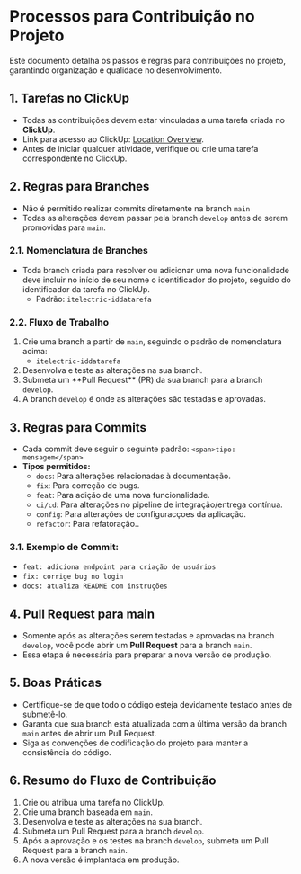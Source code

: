 # Processos para Contribuição no Projeto

Este documento detalha os passos e regras para contribuições no projeto, garantindo organização e qualidade no desenvolvimento.

## 1. Tarefas no ClickUp

* Todas as contribuições devem estar vinculadas a uma tarefa criada no **ClickUp**.
* Link para acesso ao ClickUp: **﻿**[Location Overview](https://app.clickup.com/9011819415/v/o/s/90112966955)﻿.
* Antes de iniciar qualquer atividade, verifique ou crie uma tarefa correspondente no ClickUp.

## 2. Regras para Branches

* Não é permitido realizar commits diretamente na branch `main`
* Todas as alterações devem passar pela branch `develop`  antes de serem promovidas para `main`.

### 2.1. Nomenclatura de Branches

* Toda branch criada para resolver ou adicionar uma nova funcionalidade deve incluir no início de seu nome o identificador do projeto, seguido do identificador da tarefa no ClickUp.
    * Padrão: `itelectric-iddatarefa`

### 2.2. Fluxo de Trabalho

1. Crie uma branch a partir de `main`, seguindo o padrão de nomenclatura acima:
    * `itelectric-iddatarefa`
2. Desenvolva e teste as alterações na sua branch.
3. Submeta um \*\*Pull Request\*\* (PR) da sua branch para a branch `develop`.
4. A branch `develop` é onde as alterações são testadas e aprovadas.

## 3. Regras para Commits

* Cada commit deve seguir o seguinte padrão: `<span>tipo: mensagem</span>`
* **Tipos permitidos:**
    * `docs`: Para alterações relacionadas à documentação.
    * `fix`: Para correção de bugs.
    * `feat`: Para adição de uma nova funcionalidade.
    * `ci/cd`: Para alterações no pipeline de integração/entrega contínua.
    * `config`: Para alterações de configuracçoes da aplicação.
    * `refactor`: Para refatoração..
  
### 3.1. Exemplo de Commit:

* `feat: adiciona endpoint para criação de usuários`
* `fix: corrige bug no login`
* `docs: atualiza README com instruções`

## 4. Pull Request para main

* Somente após as alterações serem testadas e aprovadas na branch `develop`, você pode abrir um **Pull Request** para a branch `main`.
* Essa etapa é necessária para preparar a nova versão de produção.

## 5. Boas Práticas

* Certifique-se de que todo o código esteja devidamente testado antes de submetê-lo.
* Garanta que sua branch está atualizada com a última versão da branch `main`  antes de abrir um Pull Request.
* Siga as convenções de codificação do projeto para manter a consistência do código.

## 6. Resumo do Fluxo de Contribuição

1. Crie ou atribua uma tarefa no ClickUp.
2. Crie uma branch baseada em `main`.
3. Desenvolva e teste as alterações na sua branch.
4. Submeta um Pull Request para a branch `develop`.
5. Após a aprovação e os testes na branch `develop`, submeta um Pull Request para a branch `main`.
6. A nova versão é implantada em produção.